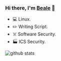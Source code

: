 ### Hi there, I'm [Beale](http://blog.b3ale.cn/) 👋

- 💻 Linux.
- ✏️ Writing Script.
- ☠️ Software Security.
- 🏭 ICS Security.

![github stats](https://github-readme-stats.vercel.app/api?username=qianfei11&show_icons=true)
